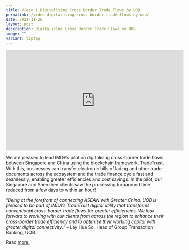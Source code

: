 ```yaml
---
title: Video | Digitalising Cross Border Trade Flows by UOB
permalink: /video-digitalising-cross-border-trade-flows-by-uob/
date: 2021-11-26
layout: post
description: Digitalising Cross Border Trade Flows by UOB
image: ""
variant: tiptap
---
```

<p></p>
<div class="iframe-wrapper">
<iframe height="315" width="560" allowfullscreen="true" frameborder="0" src="https://www.youtube.com/embed/AadD7OQYtOg?si=Gvr8qQrKLKie3enL"></iframe>
</div>
<p></p>
<p></p>
<p>We are pleased to lead IMDA’s pilot on digitalising cross-border trade
flows between Singapore and China using the blockchain framework, TradeTrust.
With this, businesses can transfer electronic bills of lading and other
trade documents across the ecosystem and the trade finance cycle fast and
seamlessly, enabling greater efficiencies and cost savings. In the pilot,
our Singapore and Shenzhen clients saw the processing turnaround time reduced
from a few days to within an hour!</p>
<p>“<em>Being at the forefront of connecting ASEAN with Greater China, UOB is pleased to be part of IMDA’s TradeTrust digital utility that transforms conventional cross-border trade flows for greater efficiencies. We look forward to working with our clients from across the region to enhance their cross-border trade efficiency and to optimise their working capital with greater digital connectivity</em>.”
– Lay Hua So, Head of Group Transaction Banking, UOB.</p>
<p>Read <a href="http://ms.spr.ly/6046kceym" rel="noopener nofollow" target="_blank">more.</a>
</p>